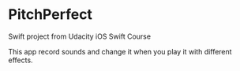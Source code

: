 # PitchPerfect

Swift project from Udacity iOS Swift Course

This app record sounds and change it when you play it with different effects.
